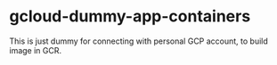# gcloud-dummy-app-containers
This is just dummy for connecting with personal GCP account, to build image in GCR.
